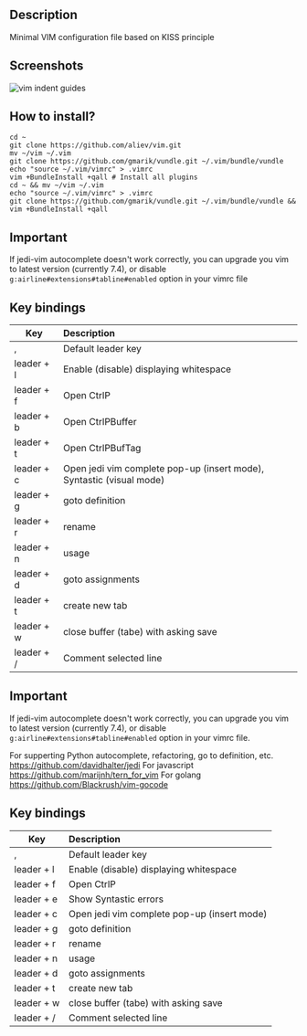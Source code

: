 ## Description

Minimal VIM configuration file based on KISS principle

## Screenshots

![vim indent guides](https://raw.github.com/aliev/vim/master/vim.png "Vim with indent guides and trailing characters")

## How to install?

```
cd ~
git clone https://github.com/aliev/vim.git
mv ~/vim ~/.vim
git clone https://github.com/gmarik/vundle.git ~/.vim/bundle/vundle
echo "source ~/.vim/vimrc" > .vimrc
vim +BundleInstall +qall # Install all plugins
cd ~ && mv ~/vim ~/.vim
echo "source ~/.vim/vimrc" > .vimrc
git clone https://github.com/gmarik/vundle.git ~/.vim/bundle/vundle && vim +BundleInstall +qall
```
## Important

If jedi-vim autocomplete doesn't work correctly, you can upgrade you vim to latest version (currently 7.4), or disable ```g:airline#extensions#tabline#enabled``` option in your vimrc file 

## Key bindings

| Key        | Description
| ---------- |:---------------------------------------------------------------
| ,          | Default leader key
| leader + l | Enable (disable) displaying whitespace
| leader + f | Open CtrlP
| leader + b | Open CtrlPBuffer
| leader + t | Open CtrlPBufTag
| leader + c | Open jedi vim complete pop-up (insert mode), Syntastic (visual mode)
| leader + g | goto definition
| leader + r | rename
| leader + n | usage
| leader + d | goto assignments
| leader + t | create new tab
| leader + w | close buffer (tabe) with asking save
| leader + / | Comment selected line

## Important

If jedi-vim autocomplete doesn't work correctly, you can upgrade you vim to latest version (currently 7.4), or disable ```g:airline#extensions#tabline#enabled``` option in your vimrc file.

For supperting Python autocomplete, refactoring, go to definition, etc. https://github.com/davidhalter/jedi
For javascript https://github.com/marijnh/tern_for_vim
For golang https://github.com/Blackrush/vim-gocode

## Key bindings

| Key        | Description
| ---------- |:---------------------------------------------------------------
| ,          | Default leader key
| leader + l | Enable (disable) displaying whitespace
| leader + f | Open CtrlP
| leader + e | Show Syntastic errors
| leader + c | Open jedi vim complete pop-up (insert mode)
| leader + g | goto definition
| leader + r | rename
| leader + n | usage
| leader + d | goto assignments
| leader + t | create new tab
| leader + w | close buffer (tabe) with asking save
| leader + / | Comment selected line
